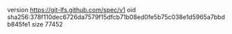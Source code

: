 version https://git-lfs.github.com/spec/v1
oid sha256:378f110dec6726da7579f15dfcb71b08ed0fe5b75c038e1d5965a7bbdb845fe1
size 77452
